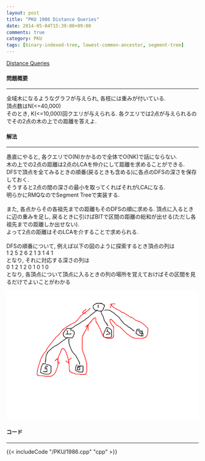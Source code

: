 ```yaml
---
layout: post
title: "PKU 1986 Distance Queries"
date: 2014-05-04T15:39:00+09:00
comments: true
category: PKU
tags: [binary-indexed-tree, lowest-common-ancestor, segment-tree]
---
```


[Distance Queries](http://poj.org/problem?id=1986)

#### 問題概要

****

全域木になるようなグラフが与えられ, 各枝には重みが付いている.<br>
頂点数はN(<=40,000)<br>
そのとき, K(<=10,000)回クエリが与えられる. 各クエリでは2点が与えられるのでその2点の木の上での距離を答えよ.<br>


#### 解法

****

愚直にやると, 各クエリでO(N)かかるので全体でO(NK)で話にならない.<br>
木の上での2点の距離は2点のLCAを仲介にして距離を求めることができる.<br>
DFSで頂点を全てみるときの順番(戻るときも含める)に各点のDFSの深さを保存しておく.<br>
そうすると2点の間の深さの最小を取ってくればそれがLCAになる.<br>
明らかにRMQなのでSegment Treeで実装する.<br>
<br>
また, 各点からその各祖先までの距離もそのDFSの順に求める. 頂点に入るときに辺の重みを足し, 戻るときに引けばBITで区間の距離の総和が出せる(ただし各祖先までの距離しか出せない).<br>
よって2点の距離はそのLCAを介することで求められる.<br>
<br>
DFSの順番について, 例えば以下の図のように探索するとき頂点の列は<br>
1 2 5 2 6 2 1 3 1 4 1<br>
となり, それに対応する深さの列は<br>
0 1 2 1 2 0 1 0 1 0<br>
となり, 各頂点について頂点に入るときの列の場所を覚えておけばその区間を見るだけでよいことがわかる<br>

![](/images/pku1986-01.png)

#### コード

****

{{< includeCode "/PKU/1986.cpp" "cpp" >}}

